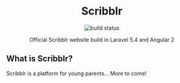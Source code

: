 # <center>Scribblr</center>

<p align="center">
    <img src="https://travis-ci.org/DriesH/scribblr-web-ng2.svg?branch=master" alt="build status">
</p>


<p align="center">Official Scribblr website build in Laravel 5.4 and Angular 2</p>

## What is Scribblr?

Scribblr is a platform for young parents... More to come!
